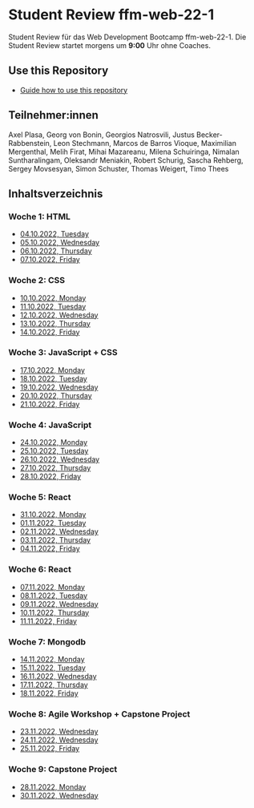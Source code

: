 # Student Review ffm-web-22-1

Student Review für das Web Development Bootcamp ffm-web-22-1.
Die Student Review startet morgens um **9:00** Uhr ohne Coaches.

## Use this Repository

- [Guide how to use this repository](/docs/install-manual.md)

## Teilnehmer:innen

Axel Plasa,
Georg von Bonin,
Georgios Natrosvili,
Justus Becker-Rabbenstein,
Leon Stechmann,
Marcos de Barros Vioque,
Maximilian Mergenthal,
Melih Firat,
Mihai Mazareanu,
Milena Schuiringa,
Nimalan Suntharalingam,
Oleksandr Meniakin,
Robert Schurig,
Sascha Rehberg,
Sergey Movsesyan,
Simon Schuster,
Thomas Weigert,
Timo Thees

## Inhaltsverzeichnis

### Woche 1: HTML

- [04.10.2022, Tuesday](/week1/2022-10-04-tuesday.md)
- [05.10.2022, Wednesday](/week1/2022-10-05-wednesday.md)
- [06.10.2022, Thursday](/week1/2022-10-06-thursday.md)
- [07.10.2022, Friday](/week1/2022-10-07-friday.md)

### Woche 2: CSS

- [10.10.2022, Monday](/week1/2022-10-10-monday.md)
- [11.10.2022, Tuesday](/week2/2022-10-11-tuesday.md)
- [12.10.2022, Wednesday](/week2/2022-10-12-wednesday.md)
- [13.10.2022, Thursday](/week2/2022-10-13-thursday.md)
- [14.10.2022, Friday](/week2/2022-10-14-friday.md)

### Woche 3: JavaScript + CSS

- [17.10.2022, Monday](/week2/2022-10-17-monday.md)
- [18.10.2022, Tuesday](/week3/2022-10-18-tuesday.md)
- [19.10.2022, Wednesday](/week3/2022-10-19-wednesday.md)
- [20.10.2022, Thursday](/week3/2022-10-20-thursday.md)
- [21.10.2022, Friday](/week3/2022-10-21-friday.md)

### Woche 4: JavaScript

- [24.10.2022, Monday](/week3/2022-10-24-monday.md)
- [25.10.2022, Tuesday](/week4/2022-10-25-tuesday.md)
- [26.10.2022, Wednesday](week4/2022-10-26-wednesday.md)
- [27.10.2022, Thursday](week5/2022-10-27-thursday.md)
- [28.10.2022, Friday](week5/2022-10-28-friday.md)

### Woche 5: React

- [31.10.2022, Monday](week5/2022-10-31-monday.md)
- [01.11.2022, Tuesday](week5/2022-11-01-tuesday.md)
- [02.11.2022, Wednesday](week5/2022-11-02-wednesday.md)
- [03.11.2022, Thursday](week5/2022-11-03-thursday.md)
- [04.11.2022, Friday](week5/2022-11-04-friday.md)

### Woche 6: React

- [07.11.2022, Monday](week6/2022-11-07-monday.md)
- [08.11.2022, Tuesday](week6/2022-11-08-tuesday.md)
- [09.11.2022, Wednesday](week6/2022-11-09-wednesday.md)
- [10.11.2022, Thursday](week6/2022-11-10-thursday.md)
- [11.11.2022, Friday](week6/2022-11-11-friday.md)

### Woche 7: Mongodb

- [14.11.2022, Monday](week7/2022-11-14-monday.md)
- [15.11.2022, Tuesday](week7/2022-11-15-tuesday.md)
- [16.11.2022, Wednesday](week7/2022-11-16-wednesday.md)
- [17.11.2022, Thursday](week7/2022-11-17-thursday.md)
- [18.11.2022, Friday](week7/2022-11-18-friday.md)


### Woche 8: Agile Workshop + Capstone Project

- [23.11.2022, Wednesday](week8/2022-11-23-wednesday.md)
- [24.11.2022, Wednesday](week8/2022-11-24-thursday.md)
- [25.11.2022, Friday](week8/2022-11-25-friday.md)

### Woche 9: Capstone Project

- [28.11.2022, Monday](week9~12/2022-11-28-monday.md)
- [30.11.2022, Wednesday](week9~12/2022-11-30-wednesday.md)

